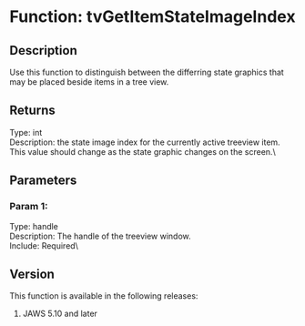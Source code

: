 # Function: tvGetItemStateImageIndex

## Description

Use this function to distinguish between the differring state graphics
that may be placed beside items in a tree view.

## Returns

Type: int\
Description: the state image index for the currently active treeview
item. This value should change as the state graphic changes on the
screen.\

## Parameters

### Param 1:

Type: handle\
Description: The handle of the treeview window.\
Include: Required\

## Version

This function is available in the following releases:

1.  JAWS 5.10 and later
